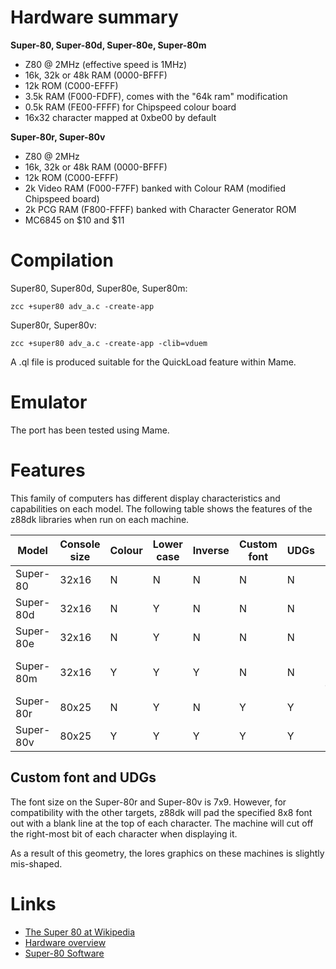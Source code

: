 # Hardware summary

**Super-80, Super-80d, Super-80e, Super-80m**

* Z80 @ 2MHz (effective speed is 1MHz)
* 16k, 32k or 48k RAM (0000-BFFF)
* 12k ROM (C000-EFFF)
* 3.5k RAM (F000-FDFF), comes with the "64k ram" modification
* 0.5k RAM (FE00-FFFF) for Chipspeed colour board
* 16x32 character mapped at 0xbe00 by default

**Super-80r, Super-80v**

* Z80 @ 2MHz
* 16k, 32k or 48k RAM (0000-BFFF)
* 12k ROM (C000-EFFF)
* 2k Video RAM (F000-F7FF) banked with Colour RAM (modified Chipspeed board)
* 2k PCG RAM (F800-FFFF) banked with Character Generator ROM
* MC6845 on $10 and $11

# Compilation

Super80, Super80d, Super80e, Super80m:

    zcc +super80 adv_a.c -create-app

Super80r, Super80v:

    zcc +super80 adv_a.c -create-app -clib=vduem

A .ql file is produced suitable for the QuickLoad feature within Mame.

# Emulator

The port has been tested using Mame.

# Features

This family of computers has different display characteristics and capabilities on each model. The following table shows the features of the z88dk libraries when run on each machine.

 | Model | Console size | Colour | Lower case | Inverse | Custom font | UDGs | Lores Graphics |
 | --- | --- | --- | --- | --- | --- | --- | --- |
 Super-80 | 32x16 | N | N | N | N | N | N |
 Super-80d | 32x16 | N | Y | N | N | N | N |
 Super-80e | 32x16 | N | Y | N | N | N | 64x48 |
 Super-80m | 32x16 | Y | Y | Y | N | N | 64x48 (alternate charset) |
 Super-80r | 80x25 | N | Y | N | Y | Y | 160x50 |
 Super-80v | 80x25 | Y | Y | Y | Y | Y | 160x50 |

## Custom font and UDGs

The font size on the Super-80r and Super-80v is 7x9. However, for compatibility with the other targets, z88dk will pad the specified 8x8 font out with a blank line at the top of each character. The machine will cut off the right-most bit of each character when displaying it.

As a result of this geometry, the lores graphics on these machines is slightly mis-shaped.

# Links

* [The Super 80 at Wikipedia](http://en.wikipedia.org/wiki/Dick_Smith_Super-80_Computer)
* [Hardware overview](http://interbutt.com/mess/super80/)
* [Super-80 Software](http://interbutt.com/mess/super80/super80_software.zip)